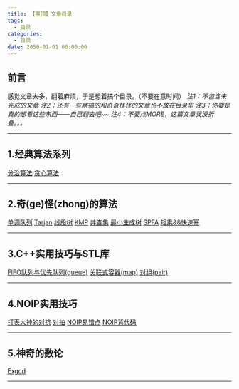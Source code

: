 ```yaml
---
title: 【置顶】文章目录
tags:
  - 目录
categories:
  - 目录
date: 2050-01-01 00:00:00
---
```


## 前言
感觉文章~~太多~~，翻着麻烦，于是想着搞个目录。（不要在意时间）
*注1：不包含未完成的文章*
*注2：还有一些瞎搞的和奇奇怪怪的文章也不放在目录里*
*注3：你要是真的想看这些东西——自己翻去吧~~*
*注4：不要点MORE，这篇文章我没折叠。。。*
***
## 1.经典算法系列
[分治算法](/2016/09/20/分治算法/)
[贪心算法](/2016/09/21/贪心算法/)
***
## 2.奇(ge)怪(zhong)的算法
[单调队列](/2016/10/02/单调队列/)
[Tarjan](/2016/10/13/Tarjan/)
[线段树](/2016/10/16/线段树/)
[KMP](/2016/10/17/KMP/)
[并查集](/2016/10/20/并查集/)
[最小生成树](/2016/10/20/最小生成树/)
[SPFA](/2016/10/16/SPFA/)
[矩乘&&快速幂](/2016/10/31/矩阵乘法-（矩阵）快速幂-斐波那契/)
***
## 3.C++实用技巧与STL库
[FIFO队列与优先队列(queue)](/2016/09/22/FIFO队列与优先队列/)
[关联式容器(map)](/2016/10/03/关联式容器/)
[对组(pair)](/2016/10/03/对组/)
***
## 4.NOIP实用技巧
[打表大神的对抗](/2016/09/20/打表大神的对抗/)
[对拍](/2016/10/11/对拍/)
[NOIP易错点](/2016/10/16/易错点总结/)
[NOIP背代码](/2016/10/16/NOIP背代码/)
***
## 5.神奇的数论
[Exgcd](/2016/11/16/拓展欧几里得/)
***
